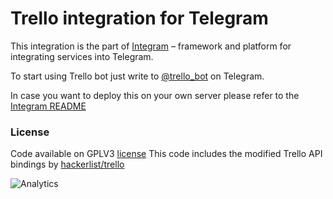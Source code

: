 Trello integration for Telegram
===========

This integration is the part of [Integram](https://github.com/requilence/integram) – framework and platform for integrating services into Telegram.

To start using Trello bot just write to [@trello_bot](https://t.me/trello_bot) on Telegram.

In case you want to deploy this on your own server please refer to the [Integram README](https://github.com/requilence/integram)

### License
Code available on GPLV3 [license](https://github.com/requilence/integram/blob/master/LICENSE)
This code includes the modified Trello API bindings by [hackerlist/trello](https://github.com/hackerlist/trello)

![Analytics](https://ga-beacon.appspot.com/UA-80266491-1/github_readme)
